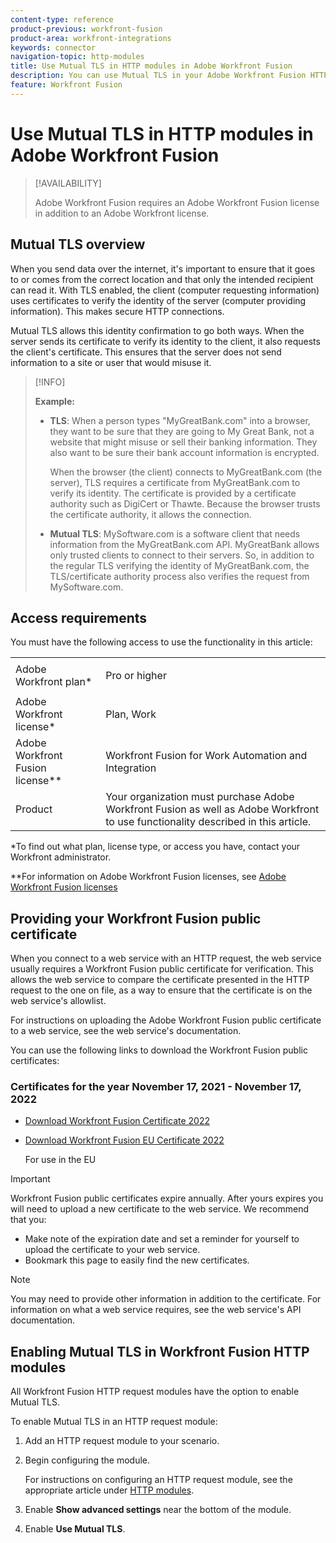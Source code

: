 ```yaml
---
content-type: reference
product-previous: workfront-fusion
product-area: workfront-integrations
keywords: connector
navigation-topic: http-modules
title: Use Mutual TLS in HTTP modules in Adobe Workfront Fusion
description: You can use Mutual TLS in your Adobe Workfront Fusion HTTP modules, allowing both sides of the information transaction to verify the other's identity. 
feature: Workfront Fusion
---
```


# Use Mutual TLS in HTTP modules in Adobe Workfront Fusion

>[!AVAILABILITY]
>
>Adobe Workfront Fusion requires an Adobe Workfront Fusion license in addition to an Adobe Workfront license.

## Mutual TLS overview

When you send data over the internet, it's important to ensure that it goes to or comes from the correct location and that only the intended recipient can read it. With TLS enabled, the client (computer requesting information) uses certificates to verify the identity of the server (computer providing information). This makes secure HTTP connections.

Mutual TLS allows this identity confirmation to go both ways. When the server sends its certificate to verify its identity to the client, it also requests the client's certificate. This ensures that the server does not send information to a site or user that would misuse it.

>[!INFO]
>
>**Example:**
>
>* **TLS**: When a person types "MyGreatBank.com" into a browser, they want to be sure that they are going to My Great Bank, not a website that might misuse or sell their banking information. They also want to be sure their bank account information is encrypted.
>
>   When the browser (the client) connects to MyGreatBank.com (the server), TLS requires a certificate from MyGreatBank.com to verify its identity. The certificate is provided by a certificate authority such as DigiCert or Thawte. Because the browser trusts the certificate authority, it allows the connection.
>
>* **Mutual TLS**: MySoftware.com is a software client that needs information from the MyGreatBank.com API. MyGreatBank allows only trusted clients to connect to their servers. So, in addition to the regular TLS verifying the identity of MyGreatBank.com, the TLS/certificate authority process also verifies the request from MySoftware.com.

## Access requirements

You must have the following access to use the functionality in this article:

<table style="table-layout:auto"> 
 <col> 
 <col> 
 <tbody> 
  <tr> 
   <td role="rowheader">Adobe Workfront plan*</td> 
   <td> <p>Pro or higher</p> </td> 
  </tr> 
  <tr data-mc-conditions=""> 
   <td role="rowheader">Adobe Workfront license*</td> 
   <td> <p>Plan, Work</p> </td> 
  </tr> 
  <tr> 
   <td role="rowheader">Adobe Workfront Fusion license**</td> 
   <td> <p>Workfront Fusion for Work Automation and Integration </p> </td> 
  </tr> 
  <tr> 
   <td role="rowheader">Product</td> 
   <td>Your organization must purchase Adobe Workfront Fusion as well as Adobe Workfront to use functionality described in this article.</td> 
  </tr> 
 </tbody> 
</table>

&#42;To find out what plan, license type, or access you have, contact your Workfront administrator.

&#42;&#42;For information on Adobe Workfront Fusion licenses, see [Adobe Workfront Fusion licenses](../../../workfront-fusion/get-started/license-automation-vs-integration.md)

## Providing your Workfront Fusion public certificate


When you connect to a web service with an HTTP request, the web service usually requires a Workfront Fusion public certificate for verification. This allows the web service to compare the certificate presented in the HTTP request to the one on file, as a way to ensure that the certificate is on the web service's allowlist.

For instructions on uploading the Adobe Workfront Fusion public certificate to a web service, see the web service's documentation.

You can use the following links to download the Workfront Fusion public certificates:

### Certificates for the year November 17, 2021 - November 17, 2022

* [Download Workfront Fusion Certificate 2022](https://cdn.experience.workfront.com/Documentation/Workfront+Fusion+2.0+public+certificates/app_workfrontfusion_com_certificate-chain-2022.crt) 
* [Download Workfront Fusion EU Certificate 2022](https://cdn.experience.workfront.com/Documentation/Workfront+Fusion+2.0+public+certificates/app-eu_workfrontfusion_com_certificate-chain-2022.crt)

  For use in the EU

>[!IMPORTANT]
>
>Workfront Fusion public certificates expire annually. After yours expires you will need to upload a new certificate to the web service. We recommend that you:
>
>* Make note of the expiration date and set a reminder for yourself to upload the certificate to your web service.
>* Bookmark this page to easily find the new certificates.
>

>[!NOTE]
>
>You may need to provide other information in addition to the certificate. For information on what a web service requires, see the web service's API documentation.

## Enabling Mutual TLS&nbsp;in Workfront Fusion HTTP modules

All Workfront Fusion HTTP request modules have the option to enable Mutual TLS.

To enable Mutual TLS in an HTTP request module:

1. Add an HTTP request module to your scenario.
1. Begin configuring the module.

   For instructions on configuring an HTTP request module, see the appropriate article under [HTTP modules](../../../workfront-fusion/apps-and-their-modules/http-modules/http-modules-1.md).

1. Enable **Show advanced settings** near the bottom of the module.
1. Enable **Use Mutual TLS**.

